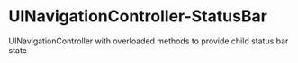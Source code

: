 # UINavigationController-StatusBar
UINavigationController with overloaded methods to provide child status bar state
